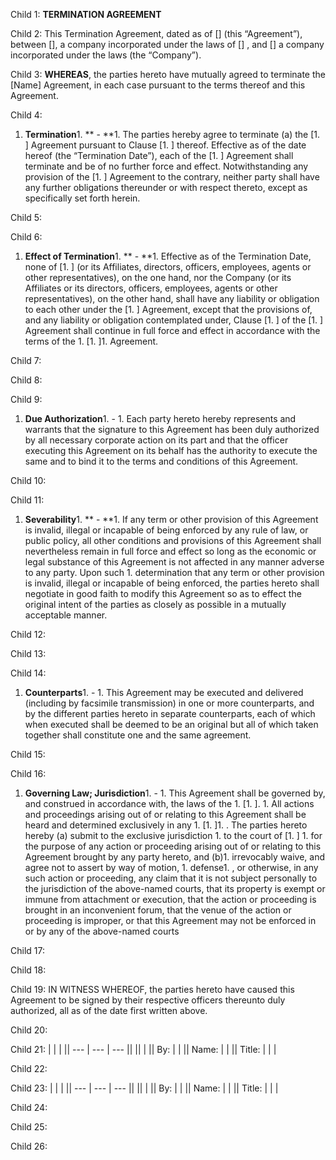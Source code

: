 Child 1:
**TERMINATION AGREEMENT**


Child 2:
This Termination Agreement, dated as of [] (this “Agreement”), between [], a company incorporated under the laws of [] , and [] a company incorporated under the laws (the “Company”). 


Child 3:
**WHEREAS**, the parties hereto have mutually agreed to terminate the [Name] Agreement, in each case pursuant to the terms thereof and this Agreement.


Child 4:
1. **Termination**1. ** - **1. The parties hereby agree to terminate (a) the [1. ] Agreement pursuant to Clause [1. ] thereof. Effective as of the date hereof (the “Termination Date”), each of the  [1. ] Agreement shall terminate and be of no further force and effect. Notwithstanding any provision of the [1. ] Agreement to the contrary, neither party shall have any further obligations thereunder or with respect thereto, except as specifically set forth herein.


Child 5:



Child 6:
1. **Effect of Termination**1. ** - **1. Effective as of the Termination Date, none of [1. ] (or its Affiliates, directors, officers, employees, agents or other representatives), on the one hand, nor the Company (or its Affiliates or its directors, officers, employees, agents or other representatives), on the other hand, shall have any liability or obligation to each other under the [1. ] Agreement, except that the provisions of, and any liability or obligation contemplated under, Clause [1. ] of the [1. ] Agreement shall continue in full force and effect in accordance with the terms of the 1. [1. ]1.  Agreement.


Child 7:



Child 8:



Child 9:
1. **Due Authorization**1.  - 1. Each party hereto hereby represents and warrants that the signature to this Agreement has been duly authorized by all necessary corporate action on its part and that the officer executing this Agreement on its behalf has the authority to execute the same and to bind it to the terms and conditions of this Agreement.


Child 10:



Child 11:
1. **Severability**1. ** - **1. If any term or other provision of this Agreement is invalid, illegal or incapable of being enforced by any rule of law, or public policy, all other conditions and provisions of this Agreement shall nevertheless remain in full force and effect so long as the economic or legal substance of this Agreement is not affected in any manner adverse to any party. Upon such 1. determination that any term or other provision is invalid, illegal or incapable of being enforced, the parties hereto shall negotiate in good faith to modify this Agreement so as to effect the original intent of the parties as closely as possible in a mutually acceptable manner.


Child 12:



Child 13:



Child 14:
1. **Counterparts**1.  - 1. This Agreement may be executed and delivered (including by facsimile transmission) in one or more counterparts, and by the different parties hereto in separate counterparts, each of which when executed shall be deemed to be an original but all of which taken together shall constitute one and the same agreement.


Child 15:



Child 16:
1. **Governing Law; Jurisdiction**1.  - 1. This Agreement shall be governed by, and construed in accordance with, the laws of the 1. [1. ]. 1. All actions and proceedings arising out of or relating to this Agreement shall be heard and determined exclusively in any 1.  [1. ]1. . The parties hereto hereby (a) submit to the exclusive jurisdiction 1. to the court of [1. ] 1. for the purpose of any action or proceeding arising out of or relating to this Agreement brought by any party hereto, and (b)1. irrevocably waive, and agree not to assert by way of motion, 1. defense1. , or otherwise, in any such action or proceeding, any claim that it is not subject personally to the jurisdiction of the above-named courts, that its property is exempt or immune from attachment or execution, that the action or proceeding is brought in an inconvenient forum, that the venue of the action or proceeding is improper, or that this Agreement may not be enforced in or by any of the above-named courts


Child 17:



Child 18:



Child 19:
IN WITNESS WHEREOF, the parties hereto have caused this Agreement to be signed by their respective officers thereunto duly authorized, all as of the date first written above.


Child 20:



Child 21:
|  |  |  || --- | --- | --- ||  ||  |  || By: |  |  || Name: |  |  || Title: |  |  |


Child 22:



Child 23:
|  |  |  || --- | --- | --- ||  ||  |  || By: |  |  || Name: |  |  || Title: |  |  |


Child 24:



Child 25:



Child 26:



